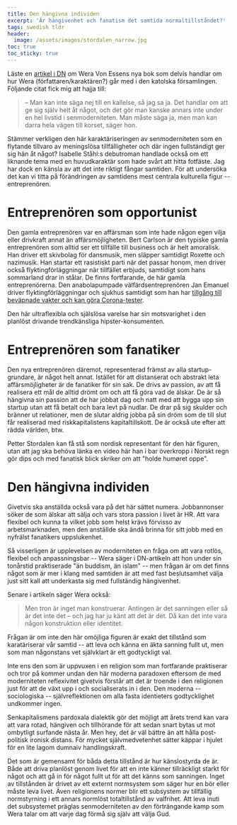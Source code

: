 ```yaml
---
title: Den hängivna individen
excerpt: 'Är hängivenhet och fanatism det samtida normaltillståndet?'
tags: swedish tldr
header:
  image: /assets/images/stordalen_narrow.jpg
toc: true
toc_sticky: true
---
```


Läste en [artikel i DN](https://www.dn.se/kultur-noje/katolicismen-ar-en-valdigt-erotisk-religion/) om Wera Von Essens nya bok som delvis handlar om hur Wera (författaren/karaktären?) går med i den katolska församlingen. Följande citat fick mig att hajja till:

> – Man kan inte säga nej till en kallelse, så jag sa ja. Det handlar om att ge sig själv helt åt något, och det gör man kanske annars inte under en hel livstid i senmoderniteten. Man måste säga ja, men man kan darra hela vägen till korset, säger hon.

Stämmer verkligen den här karaktäriseringen av senmoderniteten som en flytande tillvaro av meningslösa tillfälligheter och där ingen fullständigt ger sig hän åt något? Isabelle Ståhl:s debutroman handlade också om ett liknande tema med en huvudkaraktär som hade svårt att hitta fotfäste. Jag har dock en känsla av att det inte riktigt fångar samtiden. För att undersöka det kan vi titta på förändringen av samtidens mest centrala kulturella figur -- entreprenören.

# Entreprenören som opportunist

Den gamla entreprenören var en affärsman som inte hade någon egen vilja eller drivkraft annat än affärsmöjligheten. Bert Carlson är den typiske gamla entreprenören som alltid ser ett tillfälle till business och är helt amoralisk. Han driver ett skivbolag för dansmusik, men släpper samtidigt Roxette och nazimusik. Han startar ett rasistiskt parti när det passar honom, men driver också flyktingförläggningar när tillfället erbjuds, samtidigt som hans sommarland drar in stålar. De finns fortfarande, de här gamla entreprenörerna. Den anabolapumpade välfärdsentreprenören Jan Emanuel driver flyktingförläggningar och sjukhus samtidigt som han har [tillgång till beväpnade vakter och kan göra Corona-tester](https://www.expressen.se/nyheter/coronaviruset/han-vill-salja-bevapnad-personal-under-krisen/).

Den här ultraflexibla och själslösa varelse har sin motsvarighet i den planlöst drivande trendkänsliga hipster-konsumenten.

# Entreprenören som fanatiker

Den nya entreprenören däremot, representerad främst av alla startup-grundare, är något helt annat. Istället för att distanserat och abstrakt leta affärsmöjligheter är de fanatiker för sin sak. De drivs av passion, av att få realisera ett mål de alltid drömt om och att få göra vad de älskar. De är så hängivna sin passion att de har jobbat dag och natt med att bygga upp sin startup utan att få betalt och bara levt på nudlar. De drar på sig skulder och bränner ut relationer, men de slutar aldrig jobba på sin dröm som de till slut får realiserad med riskkapitalistens kapitaltillskott. De är också ute efter att rädda världen, btw.

Petter Stordalen kan få stå som nordisk representant för den här figuren, utan att jag ska behöva länka en video här han i bar överkropp i Norskt regn gör dips och med fanatisk blick skriker om att  "holde humøret oppe".

# Den hängivna individen

Givetvis ska anställda också vara på det här sättet numera. Jobbannonser söker de som älskar att sälja och vars stora passion i livet är HR. Att vara flexibel och kunna ta vilket jobb som helst krävs förvisso av arbetsmarknaden, men den anställde ska ändå brinna för sitt jobb med en nyfrälst fanatikers uppslukenhet.

Så visserligen är upplevelsen av moderniteten en fråga om att vara rotlös, flexibel och anpassningsbar -- Wera säger i DN-artikeln att hon under sin tonårstid praktiserade "än buddism, än islam" -- men frågan är om det finns något som är mer i klang med samtiden är att med fast beslutsamhet välja just sitt kall att underkasta sig med fullständig hängivenhet.

Senare i artikeln säger Wera också:

> Men tron är inget man konstruerar. Antingen är det sanningen eller så är det inte det – och jag har ju känt att det är det. Då kan det inte vara någon konstruktion eller identitet.

Frågan är om inte den här omöjliga figuren är exakt det tillstånd som karatäriserar vår samtid -- att leva och känna en äkta sanning fullt ut, men som man någonstans vet självklart är ett godtyckligt val.

Inte ens den som är uppvuxen i en religion som man fortfarande praktiserar och tror på kommer undan den här moderna paradoxen eftersom de med moderniteten reflexivitet givetvis förstår att det är troende i den religionen just för att de växt upp i och socialiserats in i den. Den moderna -- sociologiska -- självreflektionen om alla fasta identieters godtycklighet undkommer ingen.

Senkapitalismens pardoxala dialektik gör det möjligt att årets trend kan vara att vara rotad, hängiven och tillhörande för att sedan snart bytas ut mot ombytligt surfande nästa år. Men hey, det är väl bättre än att hålla post-politisk ironisk distans. För mycket självmedvetenhet sätter käppar i hjulet för en lite lagom dumnaiv handlingskraft.

Det som är gemensamt för båda detta tillstånd är hur känslostyrda de är. Både att driva planlöst genom livet för att en inte känner tillräckligt starkt för något och att gå in för något fullt ut för att det känns som sanningen. Inget av tillstånden är drivet av ett externt normsystem som säger hur en bör eller måste leva livet. Även religionens normer blir ett subsystem av tillfällig normstyrning i ett annars normlöst totaltillstånd av valfrihet. Att leva inuti det subsystemet präglas senmoderniteten av den förträngande kamp som Wera talar om att varje dag förmå sig själv att välja Gud.
